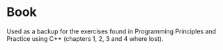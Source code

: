 # Book
Used as a backup for the exercises found in Programming Principles and Practice using C++ (chapters 1, 2, 3 and 4 where lost).
